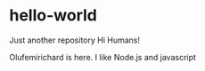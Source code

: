 # hello-world
Just another repository
Hi Humans!

Olufemirichard is here. I like Node.js and javascript
